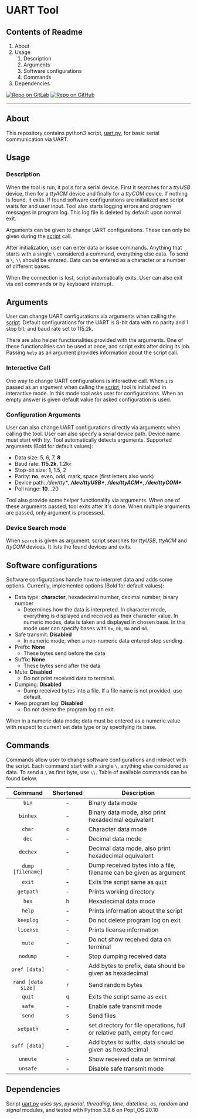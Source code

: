 # UART Tool

## Contents of Readme

1. About
2. Usage
   1. Description
   2. Arguments
   3. Software configurations
   4. Commands
3. Dependencies

[![Repo on GitLab](https://img.shields.io/badge/repo-GitLab-6C488A.svg)](https://gitlab.com/suoglu/uart-tool)
[![Repo on GitHub](https://img.shields.io/badge/repo-GitHub-3D76C2.svg)](https://github.com/suoglu/UART-Tool)

---

## About

This repository contains python3 script, [uart.py](Sources/uart.py), for basic serial communication via UART.

## Usage

### Description

When the tool is run, it polls for a serial device. First it searches for a *ttyUSB* device, then for a *ttyACM* device and finally for a *ttyCOM* device. If nothing is found, it exits. If found software configurations are initialized and script waits for and user input. Tool also starts logging errors and program messages in program log. This log file is deleted by default upon normal exit.

Arguments can be given to change UART configurations. These can only be given during the [script](Sources/uart.py) call.

After initialization, user can enter data or issue commands. Anything that starts with a single `\` considered a command, everything else data. To send a `\`, `\\` should be entered. Data can be entered as a character or a number of different bases. 

When the connection is lost, script automatically exits. User can also exit via exit commands or by keyboard interrupt.

## Arguments

User can change UART configurations via arguments when calling the [script](Sources/uart.py). Default configurations for the UART is 8-bit data with no parity and 1 stop bit; and baud rate set to 115.2k.

There are also helper functionalities provided with the arguments. One of these functionalities can be used at once, and script exits after doing its job. Passing `help` as an argument provides information about the script call.

### Interactive Call

One way to change UART configurations is interactive call. When `i` is passed as an argument when calling the [script](Sources/uart.py), tool is initialized in interactive mode. In this mode tool asks user for configurations. When an empty answer is given default value for asked configuration is used.

### Configuration Arguments

User can also change UART configurations directly via arguments when calling the tool. User can also specify a serial device path. Device name must start with *tty*. Tool automatically detects arguments. Supported arguments (Bold for default values):

* Data size: 5, 6, 7, **8**
* Baud rate: **115.2k**, 1.2k<
* Stop-bit size: **1**, 1.5, 2
* Parity: **no**, even, odd, mark, space (first letters also work)
* Device path: */dev/tty\**, ***/dev/ttyUSB\****, ***/dev/ttyACM\****, ***/dev/ttyCOM\****
* Poll range: **10**...20

Tool also provide some helper functionality via arguments. When one of these arguments passed, tool exits after it's done. When multiple arguments are passed, only argument is processed.

### Device Search mode

When `search` is given as argument, script searches for *ttyUSB*, *ttyACM* and *ttyCOM* devices. It lists the found devices and exits.

## Software configurations

Software configurations handle how to interpret data and adds some options. Currently, implemented options (Bold for default values):

* Data type: **character**, hexadecimal number, decimal number, binary number
  * Determines how the data is interpreted. In character mode, everything is displayed and received as their character value. In numeric modes, data is taken and displayed in chosen base. In this mode user can specify bases with `0x`, `0b`, `0o` and `0d`.
* Safe transmit: **Disabled**
  * In numeric mode, when a non-numeric data entered stop sending.
* Prefix: **None**
  * These bytes send before the data
* Suffix: **None**
  * These bytes send after the data
* Mute: **Disabled**
  * Do not print received data to terminal.
* Dumping: **Disabled**
  * Dump received bytes into a file. If a file name is not provided, use default.
* Keep program log: **Disabled**
  * Do not delete the program log on exit.

When in a numeric data mode; data must be entered as a numeric value with respect to current set data type or by specifying its base.

## Commands

Commands allow user to change software configurations and interact with the script. Each command start with a single `\`, anything else considered as data. To send a `\` as first byte, use `\\`. Table of available commands can be found below.

|Command|Shortened|Description|
|:---:|:---:|---|
|`bin`|-|Binary data mode|
|`binhex`|-|Binary data mode, also print hexadecimal equivalent|
|`char`|`c`|Character data mode|
|`dec`|-|Decimal data mode|
|`dechex`|-|Decimal data mode, also print hexadecimal equivalent|
|`dump [filename]`|-|Dump received bytes into a file, filename can be given as argument|
|`exit`|-|Exits the script same as `quit`|
|`getpath`|-|Prints working directory|
|`hex`|`h`|Hexadecimal data mode|
|`help`|-|Prints information about the script|
|`keeplog`|-|Do not delete program log on exit|
|`license`|-|Prints license information|
|`mute`|-|Do not show received data on terminal|
|`nodump`|-|Stop dumping received data|
|`pref [data]`|-|Add bytes to prefix, data should be given as hexadecimal|
|`rand [data size]`|`r`|Send random bytes|
|`quit`|`q`|Exits the script same as `exit`|
|`safe`|-|Enable safe transmit mode|
|`send`|`s`|Send files|
|`setpath`|-|set directory for file operations, full or relative path, empty for cwd |
|`suff [data]`|-|Add bytes to suffix, data should be given as hexadecimal|
|`unmute`|-|Show received data on terminal|
|`unsafe`|-|Disable safe transmit mode|

## Dependencies

Script [uart.py](Sources/uart.py) uses *sys*, *pyserial*, *threading*, *time*, *datetime*, *os*, *random* and *signal* modules, and tested with Python 3.8.6 on Pop!_OS 20.10
